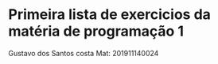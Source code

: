 # Primeira lista de exercicios da matéria de programação 1
Gustavo dos Santos costa 
Mat: 201911140024
